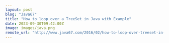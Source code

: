 ```yaml
---
layout: post
blog: "Java67"
title: "How to loop over a TreeSet in Java with Example"
date: 2023-09-30T09:42:00Z
image: images/java.png
remote_url: "http://www.java67.com/2016/02/how-to-loop-over-treeset-in-java-with.html"
---
```

